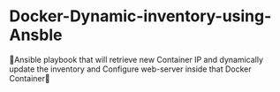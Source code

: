 # Docker-Dynamic-inventory-using-Ansble
🔰Ansible playbook that will retrieve new Container IP and dynamically update the inventory and Configure web-server inside that Docker Container🔰
